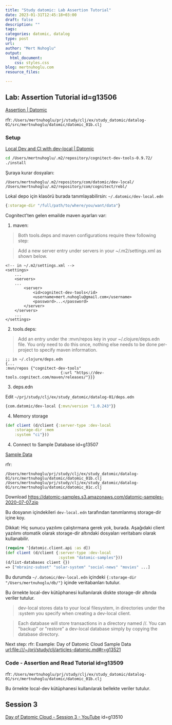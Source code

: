 ```yaml
---
title: "Study datomic: Lab Assertion Tutorial"
date: 2023-01-31T12:45:18+03:00 
draft: false
description: ""
tags:
categories: datomic, datalog
type: post
url:
author: "Mert Nuhoglu"
output:
  html_document:
    css: styles.css
blog: mertnuhoglu.com
resource_files:

---
```


## Lab: Assertion Tutorial id=g13506

[Assertion | Datomic](https://docs.datomic.com/cloud/tutorial/assertion.html)

rfr: `/Users/mertnuhoglu/prj/study/clj/ex/study_datomic/datalog-01/src/mertnuhoglu/datomic/datomic_01b.clj`

### Setup

[Local Dev and CI with dev-local | Datomic](https://docs.datomic.com/cloud/dev-local.html)

```bash
cd /Users/mertnuhoglu/.m2/repository/cognitect-dev-tools-0.9.72/
./install
```

Şuraya kurar dosyaları:

```
/Users/mertnuhoglu/.m2/repository/com/datomic/dev-local/
/Users/mertnuhoglu/.m2/repository/com/cognitect/rebl/
```

Lokal depo için klasörü burada tanımlayabilirsin: `~/.datomic/dev-local.edn`

```clj
{:storage-dir "/full/path/to/where/you/want/data"}
```

Cognitect'ten gelen emailde maven ayarları var:

01. maven:

> Both tools.deps and maven configurations require thew following step:

> Add a new server entry under servers in your ~/.m2/settings.xml as shown below.

	<!-- in ~/.m2/settings.xml -->
	<settings>
		...
		<servers>
		...
			<server>
				<id>cognitect-dev-tools</id>
				<username>mert.nuhoglu@gmail.com</username>
				<password>...</password>
			</server>
		</servers>
		...
	</settings>

02. tools.deps:

> Add an entry under the :mvn/repos key in your ~/.clojure/deps.edn file. You only need to do this once, nothing else needs to be done per-project to specify maven information.

	;; in ~/.clojure/deps.edn
	{...
	:mvn/repos {"cognitect-dev-tools"
							{:url "https://dev-tools.cognitect.com/maven/releases/"}}}

03. deps.edn

Edit `~/prj/study/clj/ex/study_datomic/datalog-01/deps.edn`

```clj
{com.datomic/dev-local {:mvn/version "1.0.243"}}
```

04. Memory storage

```clj
(def client (d/client {:server-type :dev-local
	:storage-dir :mem
	:system "ci"}))
```

04. Connect to Sample Database id=g13507

[Sample Data](https://docs.datomic.com/cloud/dev-local.html#samples)

rfr: 

	/Users/mertnuhoglu/prj/study/clj/ex/study_datomic/datalog-01/src/mertnuhoglu/datomic/datomic_01b.clj
	/Users/mertnuhoglu/prj/study/clj/ex/study_datomic/datalog-01/src/mertnuhoglu/datomic/datomic_01c.clj

Download https://datomic-samples.s3.amazonaws.com/datomic-samples-2020-07-07.zip

Bu dosyanın içindekileri `dev-local.edn` tarafından tanımlanmış storage-dir içine koy.

Dikkat: Hiç sunucu yazılımı çalıştırmana gerek yok, burada. Aşağıdaki client yazılımı otomatik olarak storage-dir altındaki dosyaları veritabanı olarak kullanabilir.

```clj
(require '[datomic.client.api :as d])
(def client (d/client {:server-type :dev-local
                       :system "datomic-samples"}))
(d/list-databases client {})
=> ["mbrainz-subset" "solar-system" "social-news" "movies" ...]
```

Bu durumda  `~/.datomic/dev-local.edn` içindeki `{:storage-dir "/Users/mertnuhoglu/db/"}` içinde veritabanları tutulur.

Bu örnekte local-dev kütüphanesi kullanılarak diskte storage-dir altında veriler tutulur.

> dev-local stores data to your local filesystem, in directories under the :system you specify when creating a dev-local client.

> Each database will store transactions in a directory named <storage-dir>/<system-name>/<database-name>. You can "backup" or "restore" a dev-local database simply by copying the database directory.

Next step: rfr: Example: Day of Datomic Cloud Sample Data <url:file:///~/prj/study/clj/articles-datomic.md#r=g13521>

### Code - Assertion and Read Tutorial id=g13509

rfr: `/Users/mertnuhoglu/prj/study/clj/ex/study_datomic/datalog-01/src/mertnuhoglu/datomic/datomic_01b.clj`

Bu örnekte local-dev kütüphanesi kullanılarak bellekte veriler tutulur.

## Session 3

[Day of Datomic Cloud - Session 3 - YouTube](https://www.youtube.com/watch?v=0ozQ5aSPB04&list=PLjyLzdfdsKwqF9I1XSX_Y4TXAo8pYXbOv&index=3) id=g13510


